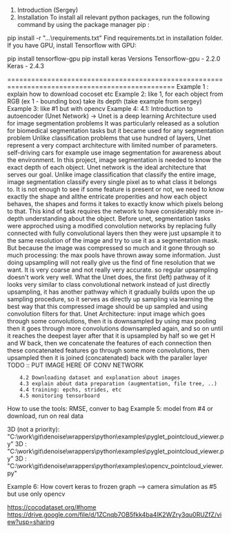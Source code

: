 1. Introduction (Sergey)
2. Installation
To install all relevant python packages, run the following command by using the package manager pip :

pip install -r "...\requirements.txt"
Find requirements.txt in installation folder. If you have GPU, install Tensorflow with GPU:

pip install tensorflow-gpu
pip install keras
Versions
Tensorflow-gpu - 2.2.0
Keras - 2.4.3

================================================================================================
Example 1 : explain how to download cocoset etc
Example 2: like 1, for each object from RGB (ex 1 - bounding box) take its depth (take example from sergey)
Example 3: like #1 but with opencv
Example 4: 
		4.1: Introduction to autoencoder (Unet Network)
		-> Unet is a deep learning Architecture used for image segmentation problems
		It was particularly released as a solution for biomedical segmentation tasks
		but it became used for any segmentation problem
		Unlike classification problems that use hundred of layers, Unet represent a very compact architecture
		with limited number of parameters.
		self-driving cars for example use image segmentation for awareness about the environment.
		In this project, image segmentation is needed to know the exact depth of each object. 
		Unet network is the ideal architecture that serves our goal.
		Unlike image classification that classify the entire image, image segmentation classify every single pixel
		as to what class it belongs to.
		It is not enough to see if some feature is present or not, we need to know exactly the shape and allthe entricate 
		properities and how each object behaves, the shapes and forms it takes to exactly know which pixels belong to that.
		This kind of task requires the network to have considerably more in-depth understanding about the object.
		Before unet, segmentation tasks were approched using a modified convolution networks by replacing
		fully connected with fully convolutional layers then they were just upsample it to the same
		resolution of the image and try to use it as a segmentation mask. But because the image was compressed
		so much and it gone through so much processing: the max pools have thrown away some information.
		Just doing upsampling will not really give us the find of fine resolution that we want. It is very
		coarse and not really very accurate. so regular upsampling doesn't work very well.
		What the Unet does, the first (left) pathway of it looks very similar to class convolutional network
		instead of just directly upsampling, it has another pathway which it gradually builds upon the up sampling
		procedure, so it serves as directly up sampling via learning the best way that this compressed image should
		be up sampled and using convolution filters for that.
		Unet Architecture: input image which goes through some convolutions, then it is downsampled by using
		max pooling then it goes through more convolutions downsampled again, and so on until it reaches the deepest layer
		after that it is upsampled by half so we get H and W back, then we concatenate the features of each connection 
		then these concatenated features go through some more convolutions, then upsampled then it is joined (concatenated) back 
		with the paraller layer
		TODO :: PUT IMAGE HERE OF CONV NETWORK <conv networks then FC networks>
		
		4.2 Downloading dataset and explanation about images
		4.3 explain about data preparation (augmentation, file tree, ..)
		4.4 training: epchs, strides, etc
		4.5 monitoring tensorboard 
How to use the tools: RMSE, conver to bag
Example 5: model from #4 or download, run on real data

3D (not a priority): "C:\work\git\denoise\wrappers\python\examples\pyglet_pointcloud_viewer.py"
3D : "C:\work\git\denoise\wrappers\python\examples\pyglet_pointcloud_viewer.py"
3D : "C:\work\git\denoise\wrappers\python\examples\opencv_pointcloud_viewer.py"

Example 6: How covert keras to frozen graph --> camera simulation as #5 but use only opencv



https://cocodataset.org/#home 
https://drive.google.com/file/d/1ZCnqb7OB5fkk4ba4lK2WZry3qu0RUZfZ/view?usp=sharing 